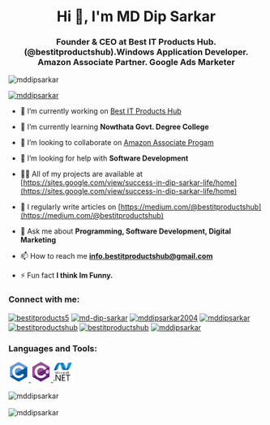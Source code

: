 <h1 align="center">Hi 👋, I'm MD Dip Sarkar</h1>
<h3 align="center">Founder & CEO at Best IT Products Hub.(@bestitproductshub).Windows Application Developer. Amazon Associate Partner. Google Ads Marketer</h3>

<p align="left"> <img src="https://komarev.com/ghpvc/?username=mddipsarkar&label=Profile%20views&color=0e75b6&style=flat" alt="mddipsarkar" /> </p>

<p align="left"> <a href="https://github.com/ryo-ma/github-profile-trophy"><img src="https://github-profile-trophy.vercel.app/?username=mddipsarkar" alt="mddipsarkar" /></a> </p>

- 🔭 I’m currently working on [Best IT Products Hub](https://sites.google.com/view/best-it-products-hub/home)

- 🌱 I’m currently learning **Nowthata Govt. Degree College**

- 👯 I’m looking to collaborate on [Amazon Associate Progam](www.amazon.com)

- 🤝 I’m looking for help with **Software Development**

- 👨‍💻 All of my projects are available at [https://sites.google.com/view/success-in-dip-sarkar-life/home](https://sites.google.com/view/success-in-dip-sarkar-life/home)

- 📝 I regularly write articles on [https://medium.com/@bestitproductshub](https://medium.com/@bestitproductshub)

- 💬 Ask me about **Programming, Software Development, Digital Marketing**

- 📫 How to reach me **info.bestitproductshub@gmail.com**

- ⚡ Fun fact **I think Im Funny.**

<h3 align="left">Connect with me:</h3>
<p align="left">
<a href="https://twitter.com/bestitproducts5" target="blank"><img align="center" src="https://raw.githubusercontent.com/rahuldkjain/github-profile-readme-generator/master/src/images/icons/Social/twitter.svg" alt="bestitproducts5" height="30" width="40" /></a>
<a href="https://linkedin.com/in/md-dip-sarkar" target="blank"><img align="center" src="https://raw.githubusercontent.com/rahuldkjain/github-profile-readme-generator/master/src/images/icons/Social/linked-in-alt.svg" alt="md-dip-sarkar" height="30" width="40" /></a>
<a href="https://fb.com/mddipsarkar2004" target="blank"><img align="center" src="https://raw.githubusercontent.com/rahuldkjain/github-profile-readme-generator/master/src/images/icons/Social/facebook.svg" alt="mddipsarkar2004" height="30" width="40" /></a>
<a href="https://instagram.com/mddipsarkar" target="blank"><img align="center" src="https://raw.githubusercontent.com/rahuldkjain/github-profile-readme-generator/master/src/images/icons/Social/instagram.svg" alt="mddipsarkar" height="30" width="40" /></a>
<a href="https://medium.com/bestitproductshub" target="blank"><img align="center" src="https://raw.githubusercontent.com/rahuldkjain/github-profile-readme-generator/master/src/images/icons/Social/medium.svg" alt="bestitproductshub" height="30" width="40" /></a>
<a href="https://www.youtube.com/c/bestitproductshub" target="blank"><img align="center" src="https://raw.githubusercontent.com/rahuldkjain/github-profile-readme-generator/master/src/images/icons/Social/youtube.svg" alt="bestitproductshub" height="30" width="40" /></a>
<a href="https://www.hackerrank.com/mddipsarkar" target="blank"><img align="center" src="https://raw.githubusercontent.com/rahuldkjain/github-profile-readme-generator/master/src/images/icons/Social/hackerrank.svg" alt="mddipsarkar" height="30" width="40" /></a>
</p>

<h3 align="left">Languages and Tools:</h3>
<p align="left"> <a href="https://www.cprogramming.com/" target="_blank" rel="noreferrer"> <img src="https://raw.githubusercontent.com/devicons/devicon/master/icons/c/c-original.svg" alt="c" width="40" height="40"/> </a> <a href="https://www.w3schools.com/cs/" target="_blank" rel="noreferrer"> <img src="https://raw.githubusercontent.com/devicons/devicon/master/icons/csharp/csharp-original.svg" alt="csharp" width="40" height="40"/> </a> <a href="https://dotnet.microsoft.com/" target="_blank" rel="noreferrer"> <img src="https://raw.githubusercontent.com/devicons/devicon/master/icons/dot-net/dot-net-original-wordmark.svg" alt="dotnet" width="40" height="40"/> </a> </p>

<p><img align="center" src="https://github-readme-stats.vercel.app/api/top-langs?username=mddipsarkar&show_icons=true&locale=en&layout=compact" alt="mddipsarkar" /></p>

<p><img align="center" src="https://github-readme-streak-stats.herokuapp.com/?user=mddipsarkar&" alt="mddipsarkar" /></p>

